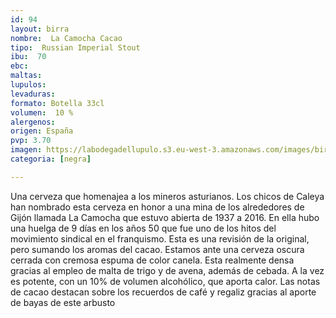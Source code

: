 ```yaml
---
id: 94
layout: birra
nombre:  La Camocha Cacao
tipo:  Russian Imperial Stout
ibu:  70
ebc:
maltas:  
lupulos: 
levaduras: 
formato: Botella 33cl
volumen:  10 %
alergenos: 
origen: España
pvp: 3.70
imagen: https://labodegadellupulo.s3.eu-west-3.amazonaws.com/images/birras/lacamocha.jpg 
categoria: [negra]

---
```

Una cerveza que homenajea a los mineros asturianos. Los chicos de Caleya han nombrado esta cerveza en honor a una mina de los alrededores de Gijón llamada La Camocha que estuvo abierta de 1937 a 2016. En ella hubo una huelga de 9 días en los años 50 que fue uno de los hitos del movimiento sindical en el franquismo. Esta es una revisión de la original, pero sumando los aromas del cacao. Estamos ante una cerveza oscura cerrada con cremosa espuma de color canela. Esta realmente densa gracias al empleo de malta de trigo y de avena, además de cebada. A la vez es potente, con un 10% de volumen alcohólico, que aporta calor. Las notas de cacao destacan sobre los recuerdos de café y regaliz gracias al aporte de bayas de este arbusto